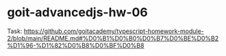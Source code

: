 # goit-advancedjs-hw-06

Task: https://github.com/goitacademy/typescript-homework-module-2/blob/main/README.md#%D0%B1%D0%B0%D0%B7%D0%BE%D0%B2%D1%96-%D1%82%D0%B8%D0%BF%D0%B8
